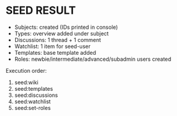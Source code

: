 # SEED RESULT

- Subjects: created (IDs printed in console)
- Types: overview added under subject
- Discussions: 1 thread + 1 comment
- Watchlist: 1 item for seed-user
- Templates: base template added
- Roles: newbie/intermediate/advanced/subadmin users created

Execution order:
1) seed:wiki
2) seed:templates
3) seed:discussions
4) seed:watchlist
5) seed:set-roles


